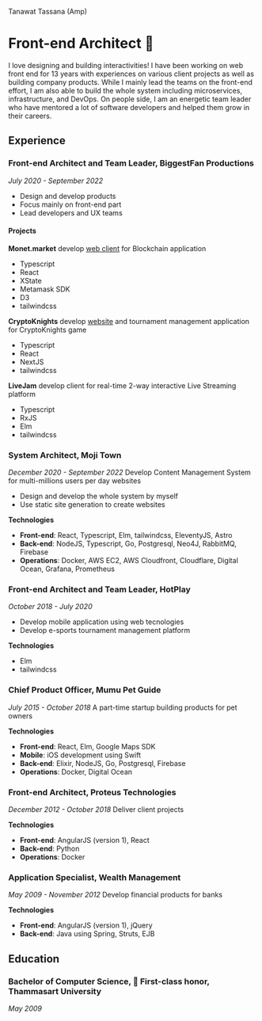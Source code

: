 Tanawat Tassana (Amp)
# Front-end Architect 🎨
I love designing and building interactivities! I have been working on web front end for 13 years with experiences on various client projects as well as building company products. While I mainly lead the teams on the front-end effort, I am also able to build the whole system including microservices, infrastructure, and DevOps. On people side, I am an energetic team leader who have mentored a lot of software developers and helped them grow in their careers.

## Experience
### Front-end Architect and Team Leader, BiggestFan Productions
_July 2020 - September 2022_
- Design and develop products
- Focus mainly on front-end part
- Lead developers and UX teams
#### Projects
**Monet.market** develop [web client](https://monet.market) for Blockchain application
- Typescript
- React
- XState
- Metamask SDK
- D3
- tailwindcss

**CryptoKnights** develop [website](https://cryptoknights.games) and tournament management application for CryptoKnights game
- Typescript
- React
- NextJS
- tailwindcss

**LiveJam** develop client for real-time 2-way interactive Live Streaming platform
- Typescript
- RxJS
- Elm
- tailwindcss

### System Architect, Moji Town
_December 2020 - September 2022_
Develop Content Management System for multi-millions users per day websites
- Design and develop the whole system by myself
- Use static site generation to create websites

**Technologies**
- **Front-end**: React, Typescript, Elm, tailwindcss, EleventyJS, Astro
- **Back-end**: NodeJS, Typescript, Go, Postgresql, Neo4J, RabbitMQ, Firebase
- **Operations**: Docker, AWS EC2, AWS Cloudfront, Cloudflare, Digital Ocean, Grafana, Prometheus

### Front-end Architect and Team Leader, HotPlay
_October 2018 - July 2020_
- Develop mobile application using web tecnologies
- Develop e-sports tournament management platform

**Technologies**
- Elm
- tailwindcss

### Chief Product Officer, Mumu Pet Guide
_July 2015 - October 2018_
A part-time startup building products for pet owners

**Technologies**
- **Front-end**: React, Elm, Google Maps SDK
- **Mobile**: iOS development using Swift
- **Back-end**: Elixir, NodeJS, Go, Postgresql, Firebase
- **Operations**: Docker, Digital Ocean

### Front-end Architect, Proteus Technologies
_December 2012 - October 2018_
Deliver client projects

**Technologies**
- **Front-end**: AngularJS (version 1), React
- **Back-end**: Python
- **Operations**: Docker

### Application Specialist, Wealth Management
_May 2009 - November 2012_
Develop financial products for banks

**Technologies**
- **Front-end**: AngularJS (version 1), jQuery
- **Back-end**: Java using Spring, Struts, EJB

## Education
### Bachelor of Computer Science, 🥇 First-class honor, Thammasart University
_May 2009_
